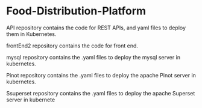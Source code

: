 # Food-Distribution-Platform

API repository contains the code for REST APIs, and yaml files to deploy them in Kubernetes.

frontEnd2 repository contains the code for front end.

mysql repository contains the .yaml files to deploy the mysql server in kubernetes.

Pinot repository contains the .yaml files to deploy the apache Pinot server in kubernetes.

Ssuperset repository contains the .yaml files to deploy the apache Superset server in kubernete
